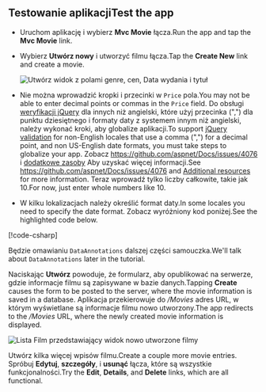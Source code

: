 
## <a name="test-the-app"></a><span data-ttu-id="ec974-101">Testowanie aplikacji</span><span class="sxs-lookup"><span data-stu-id="ec974-101">Test the app</span></span>

* <span data-ttu-id="ec974-102">Uruchom aplikację i wybierz **Mvc Movie** łącza.</span><span class="sxs-lookup"><span data-stu-id="ec974-102">Run the app and tap the **Mvc Movie** link.</span></span>
* <span data-ttu-id="ec974-103">Wybierz **Utwórz nowy** i utworzyć filmu łącza.</span><span class="sxs-lookup"><span data-stu-id="ec974-103">Tap the **Create New** link and create a movie.</span></span>

  ![Utwórz widok z polami genre, cen, Data wydania i tytuł](../../tutorials/first-mvc-app/adding-model/_static/movies.png)

* <span data-ttu-id="ec974-105">Nie można wprowadzić kropki i przecinki w `Price` pola.</span><span class="sxs-lookup"><span data-stu-id="ec974-105">You may not be able to enter decimal points or commas in the `Price` field.</span></span> <span data-ttu-id="ec974-106">Do obsługi [weryfikacji jQuery](https://jqueryvalidation.org/) dla innych niż angielski, które użyj przecinka (",") dla punktu dziesiętnego i formaty daty z systemem innym niż angielski, należy wykonać kroki, aby globalize aplikacji.</span><span class="sxs-lookup"><span data-stu-id="ec974-106">To support [jQuery validation](https://jqueryvalidation.org/) for non-English locales that use a comma (",") for a decimal point, and non US-English date formats, you must take steps to globalize your app.</span></span> <span data-ttu-id="ec974-107">Zobacz https://github.com/aspnet/Docs/issues/4076 i [dodatkowe zasoby](#additional-resources) Aby uzyskać więcej informacji.</span><span class="sxs-lookup"><span data-stu-id="ec974-107">See https://github.com/aspnet/Docs/issues/4076 and [Additional resources](#additional-resources) for more information.</span></span> <span data-ttu-id="ec974-108">Teraz wprowadź tylko liczby całkowite, takie jak 10.</span><span class="sxs-lookup"><span data-stu-id="ec974-108">For now, just enter whole numbers like 10.</span></span>

<a name="displayformatdatelocal"></a>

* <span data-ttu-id="ec974-109">W kilku lokalizacjach należy określić format daty.</span><span class="sxs-lookup"><span data-stu-id="ec974-109">In some locales you need to specify the date format.</span></span> <span data-ttu-id="ec974-110">Zobacz wyróżniony kod poniżej.</span><span class="sxs-lookup"><span data-stu-id="ec974-110">See the highlighted code below.</span></span>

[!code-csharp[](../../tutorials/first-mvc-app/start-mvc/sample/MvcMovie/Models/MovieDateFormat.cs?name=snippet_1&highlight=2,10)]

<span data-ttu-id="ec974-111">Będzie omawianiu `DataAnnotations` dalszej części samouczka.</span><span class="sxs-lookup"><span data-stu-id="ec974-111">We'll talk about `DataAnnotations` later in the tutorial.</span></span>

<span data-ttu-id="ec974-112">Naciskając **Utwórz** powoduje, że formularz, aby opublikować na serwerze, gdzie informacje filmu są zapisywane w bazie danych.</span><span class="sxs-lookup"><span data-stu-id="ec974-112">Tapping **Create** causes the form to be posted to the server, where the movie information is saved in a database.</span></span> <span data-ttu-id="ec974-113">Aplikacja przekierowuje do */Movies* adres URL, w którym wyświetlane są informacje filmu nowo utworzony.</span><span class="sxs-lookup"><span data-stu-id="ec974-113">The app redirects to the */Movies* URL, where the newly created movie information is displayed.</span></span>

![Lista Film przedstawiający widok nowo utworzone filmy](../../tutorials/first-mvc-app/adding-model/_static/h.png)

<span data-ttu-id="ec974-115">Utwórz kilka więcej wpisów filmu.</span><span class="sxs-lookup"><span data-stu-id="ec974-115">Create a couple more movie entries.</span></span> <span data-ttu-id="ec974-116">Spróbuj **Edytuj**, **szczegóły**, i **usunąć** łącza, które są wszystkie funkcjonalności.</span><span class="sxs-lookup"><span data-stu-id="ec974-116">Try the **Edit**, **Details**, and **Delete** links, which are all functional.</span></span>

